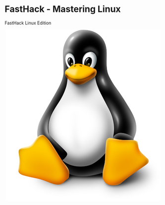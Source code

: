 # FastHack - Mastering Linux 
FastHack Linux Edition

<img align="right" alt="GIF" src="images/linuxpenguin.png" width="500"/>
